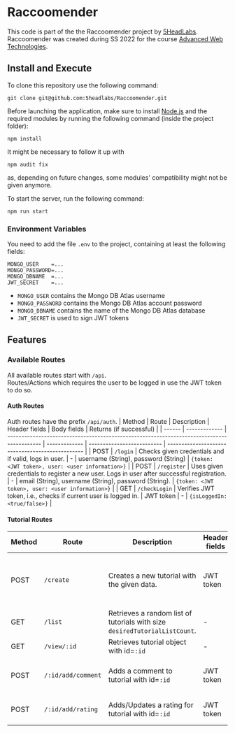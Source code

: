 # Raccoomender
This code is part of the the Raccoomender project by [5HeadLabs](https://github.com/5headlabs/). Raccoomender was created during SS 2022 for the course [Advanced Web Technologies](https://www.uni-due.de/soco/teaching/courses/lecture-advwebtech-ss22.php).

## Install and Execute
To clone this repository use the following command:
```
git clone git@github.com:5headlabs/Raccoomender.git
```

Before launching the application, make sure to install [Node.js](https://nodejs.org/en/download/) and the required modules by running the following command (inside the project folder):
```
npm install
```

It might be necessary to follow it up with
```
npm audit fix
```
as, depending on future changes, some modules' compatibility might not be given anymore.

To start the server, run the following command:
```
npm run start
```
### Environment Variables
You need to add the file `.env` to the project, containing at least the following fields:
```
MONGO_USER    =...
MONGO_PASSWORD=...
MONGO_DBNAME  =...
JWT_SECRET    =...
```
- `MONGO_USER` contains the Mongo DB Atlas username
- `MONGO_PASSWORD` contains the Mongo DB Atlas account password
- `MONGO_DBNAME` contains the name of the Mongo DB Atlas database
- `JWT_SECRET` is used to sign JWT tokens

## Features
### Available Routes
All available routes start with `/api`.<br>
Routes/Actions which requires the user to be logged in use the JWT token to do so.

#### Auth Routes
Auth routes have the prefix `/api/auth`.
| Method | Route         | Description                                                                                | Header fields | Body fields                | Returns (if successful)                                          | 
| ------ | ------------- | ------------------------------------------------------------------------------------------ | ------------- | -------------------------- | ------------------------------------------------ | 
| POST   | `/login`      | Checks given credentials and if valid, logs in user.                                       | -             | username (String), password  (String)        | `{token: <JWT token>, user: <user information>}` |
| POST   | `/register`   | Uses given credentials to register a new user. Logs in user after successful registration. | -             | email (String), username (String), password (String). | `{token: <JWT token>, user: <user information>}` |
| GET    | `/checkLogin` | Verifies JWT token, i.e., checks if current user is logged in.                             | JWT token     | -                          | `{isLoggedIn: <true/false>}`                                                 |

#### Tutorial Routes
| Method | Route              | Description                                                                | Header fields | Body fields          | Returns (if successful)            |
| ------ | ------------------ | -------------------------------------------------------------------------- | ------------- | -------------------- | ---------------------------------- |
| POST   | `/create`          | Creates a new tutorial with the given data.                                | JWT token     | title (String), content (String), tags (Array) | `{success: true}`                  |
| GET    | `/list`            | Retrieves a random list of tutorials with size `desiredTutorialListCount`. | -             | -                    | `{tutorialList: [...]}`            |
| GET    | `/view/:id`        | Retrieves tutorial object with id=`:id`                                    | -             | -                    | `{tutorial: {...}}`                |
| POST   | `/:id/add/comment` | Adds a comment to tutorial with id=`:id`                                   | JWT token     | title (String), content (String)       | `{success: true, tutorial: {...}}` |
| POST   | `/:id/add/rating`  | Adds/Updates a rating for tutorial with id=`:id`                           | JWT token     | score (int)               | `{success: true, tutorial: {...}}`                                 |